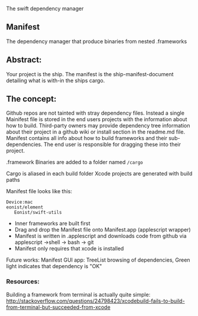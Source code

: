 The swift dependency manager<!--more--> 

## Manifest
The dependency manager that produce binaries from nested .frameworks

## Abstract:
Your project is the ship. The manifest is the ship-manifest-document detailing what is with-in the ships cargo. 

## The concept: 
Github repos are not tainted with stray dependency files. Instead a single Mainifest file is stored in the end users projects with the information about how to build. Third-party owners may provide dependency tree information about their project in a github wiki or install section in the readme.md file. Manifest contains all info about how to build frameworks and their sub-dependencies. The end user is responsible for dragging these into their project. 

.framework Binaries are added to a folder named ``/cargo``

Cargo is aliased in each build folder
Xcode projects are generated with build paths

Manifest file looks like this:

```
Device:mac
eonist/element
   Eonist/swift-utils
```

- Inner frameworks are built first
- Drag and drop the Manifest file onto Manifest.app (applescript wrapper)
- Manifest is written in .applescript and downloads code from github via applescript ->shell -> bash -> git
- Manifest only requires that xcode is installed

Future works: Manifest GUI app: TreeList browsing of dependencies, Green light indicates that dependency is "OK"

### Resources:

Building a framework from terminal is actually quite simple: http://stackoverflow.com/questions/24798423/xcodebuild-fails-to-build-from-terminal-but-succeeded-from-xcode